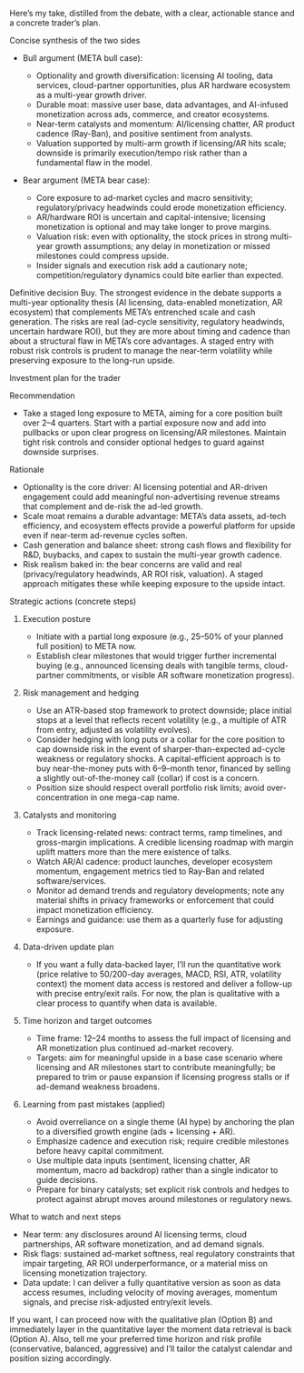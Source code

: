 Here’s my take, distilled from the debate, with a clear, actionable stance and a concrete trader’s plan.

Concise synthesis of the two sides
- Bull argument (META bull case):
  - Optionality and growth diversification: licensing AI tooling, data services, cloud-partner opportunities, plus AR hardware ecosystem as a multi-year growth driver.
  - Durable moat: massive user base, data advantages, and AI-infused monetization across ads, commerce, and creator ecosystems.
  - Near-term catalysts and momentum: AI/licensing chatter, AR product cadence (Ray-Ban), and positive sentiment from analysts.
  - Valuation supported by multi-arm growth if licensing/AR hits scale; downside is primarily execution/tempo risk rather than a fundamental flaw in the model.

- Bear argument (META bear case):
  - Core exposure to ad-market cycles and macro sensitivity; regulatory/privacy headwinds could erode monetization efficiency.
  - AR/hardware ROI is uncertain and capital-intensive; licensing monetization is optional and may take longer to prove margins.
  - Valuation risk: even with optionality, the stock prices in strong multi-year growth assumptions; any delay in monetization or missed milestones could compress upside.
  - Insider signals and execution risk add a cautionary note; competition/regulatory dynamics could bite earlier than expected.

Definitive decision
Buy. The strongest evidence in the debate supports a multi-year optionality thesis (AI licensing, data-enabled monetization, AR ecosystem) that complements META’s entrenched scale and cash generation. The risks are real (ad-cycle sensitivity, regulatory headwinds, uncertain hardware ROI), but they are more about timing and cadence than about a structural flaw in META’s core advantages. A staged entry with robust risk controls is prudent to manage the near-term volatility while preserving exposure to the long-run upside.

Investment plan for the trader

Recommendation
- Take a staged long exposure to META, aiming for a core position built over 2–4 quarters. Start with a partial exposure now and add into pullbacks or upon clear progress on licensing/AR milestones. Maintain tight risk controls and consider optional hedges to guard against downside surprises.

Rationale
- Optionality is the core driver: AI licensing potential and AR-driven engagement could add meaningful non-advertising revenue streams that complement and de-risk the ad-led growth.
- Scale moat remains a durable advantage: META’s data assets, ad-tech efficiency, and ecosystem effects provide a powerful platform for upside even if near-term ad-revenue cycles soften.
- Cash generation and balance sheet: strong cash flows and flexibility for R&D, buybacks, and capex to sustain the multi-year growth cadence.
- Risk realism baked in: the bear concerns are valid and real (privacy/regulatory headwinds, AR ROI risk, valuation). A staged approach mitigates these while keeping exposure to the upside intact.

Strategic actions (concrete steps)
1) Execution posture
   - Initiate with a partial long exposure (e.g., 25–50% of your planned full position) to META now.
   - Establish clear milestones that would trigger further incremental buying (e.g., announced licensing deals with tangible terms, cloud-partner commitments, or visible AR software monetization progress).

2) Risk management and hedging
   - Use an ATR-based stop framework to protect downside; place initial stops at a level that reflects recent volatility (e.g., a multiple of ATR from entry, adjusted as volatility evolves).
   - Consider hedging with long puts or a collar for the core position to cap downside risk in the event of sharper-than-expected ad-cycle weakness or regulatory shocks. A capital-efficient approach is to buy near-the-money puts with 6–9–month tenor, financed by selling a slightly out-of-the-money call (collar) if cost is a concern.
   - Position size should respect overall portfolio risk limits; avoid over-concentration in one mega-cap name.

3) Catalysts and monitoring
   - Track licensing-related news: contract terms, ramp timelines, and gross-margin implications. A credible licensing roadmap with margin uplift matters more than the mere existence of talks.
   - Watch AR/AI cadence: product launches, developer ecosystem momentum, engagement metrics tied to Ray-Ban and related software/services.
   - Monitor ad demand trends and regulatory developments; note any material shifts in privacy frameworks or enforcement that could impact monetization efficiency.
   - Earnings and guidance: use them as a quarterly fuse for adjusting exposure.

4) Data-driven update plan
   - If you want a fully data-backed layer, I’ll run the quantitative work (price relative to 50/200-day averages, MACD, RSI, ATR, volatility context) the moment data access is restored and deliver a follow-up with precise entry/exit rails. For now, the plan is qualitative with a clear process to quantify when data is available.

5) Time horizon and target outcomes
   - Time frame: 12–24 months to assess the full impact of licensing and AR monetization plus continued ad-market recovery.
   - Targets: aim for meaningful upside in a base case scenario where licensing and AR milestones start to contribute meaningfully; be prepared to trim or pause expansion if licensing progress stalls or if ad-demand weakness broadens.

6) Learning from past mistakes (applied)
   - Avoid overreliance on a single theme (AI hype) by anchoring the plan to a diversified growth engine (ads + licensing + AR).
   - Emphasize cadence and execution risk; require credible milestones before heavy capital commitment.
   - Use multiple data inputs (sentiment, licensing chatter, AR momentum, macro ad backdrop) rather than a single indicator to guide decisions.
   - Prepare for binary catalysts; set explicit risk controls and hedges to protect against abrupt moves around milestones or regulatory news.

What to watch and next steps
- Near term: any disclosures around AI licensing terms, cloud partnerships, AR software monetization, and ad demand signals.
- Risk flags: sustained ad-market softness, real regulatory constraints that impair targeting, AR ROI underperformance, or a material miss on licensing monetization trajectory.
- Data update: I can deliver a fully quantitative version as soon as data access resumes, including velocity of moving averages, momentum signals, and precise risk-adjusted entry/exit levels.

If you want, I can proceed now with the qualitative plan (Option B) and immediately layer in the quantitative layer the moment data retrieval is back (Option A). Also, tell me your preferred time horizon and risk profile (conservative, balanced, aggressive) and I’ll tailor the catalyst calendar and position sizing accordingly.